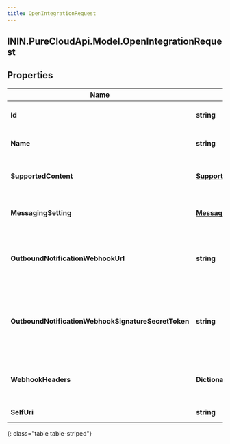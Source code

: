 ```yaml
---
title: OpenIntegrationRequest
---
```

## ININ.PureCloudApi.Model.OpenIntegrationRequest

## Properties

|Name | Type | Description | Notes|
|------------ | ------------- | ------------- | -------------|
| **Id** | **string** | The globally unique identifier for the object. | [optional] |
| **Name** | **string** | The name of the Open messaging integration. | |
| **SupportedContent** | [**SupportedContentReference**](SupportedContentReference.html) | Defines the SupportedContent profile configured for an integration | [optional] |
| **MessagingSetting** | [**MessagingSettingRequestReference**](MessagingSettingRequestReference.html) | Defines the message settings to be applied for this integration | [optional] |
| **OutboundNotificationWebhookUrl** | **string** | The outbound notification webhook URL for the Open messaging integration. | |
| **OutboundNotificationWebhookSignatureSecretToken** | **string** | The outbound notification webhook signature secret token. This token must be longer than 15 characters. | |
| **WebhookHeaders** | **Dictionary&lt;string, string&gt;** | The user specified headers for the Open messaging integration. | [optional] |
| **SelfUri** | **string** | The URI for this object | [optional] |
{: class="table table-striped"}


